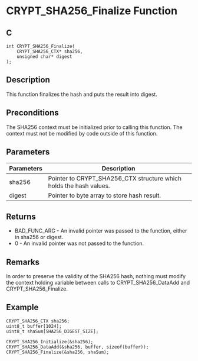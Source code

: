 # CRYPT_SHA256_Finalize Function

## C
    int CRYPT_SHA256_Finalize(
        CRYPT_SHA256_CTX* sha256, 
        unsigned char* digest
    );

## Description

This function finalizes the hash and puts the result into digest.

## Preconditions

The SHA256 context must be initialized prior to calling this function. The context must not be modified by code outside of this function.

## Parameters
|Parameters |Description |
|---|---|
|sha256 |Pointer to CRYPT_SHA256_CTX structure which holds the hash values.  |
|digest |Pointer to byte array to store hash result. |

## Returns 
- BAD_FUNC_ARG - An invalid pointer was passed to the function, either in sha256 or digest.
- 0 - An invalid pointer was not passed to the function. 

## Remarks 

In order to preserve the validity of the SHA256 hash, nothing must modify the context holding variable between calls to CRYPT_SHA256_DataAdd and CRYPT_SHA256_Finalize.

## Example 

    CRYPT_SHA256_CTX sha256;
    uint8_t buffer[1024];
    uint8_t shaSum[SHA256_DIGEST_SIZE];

    CRYPT_SHA256_Initialize(&sha256);
    CRYPT_SHA256_DataAdd(&sha256, buffer, sizeof(buffer));
    CRYPT_SHA256_Finalize(&sha256, shaSum);